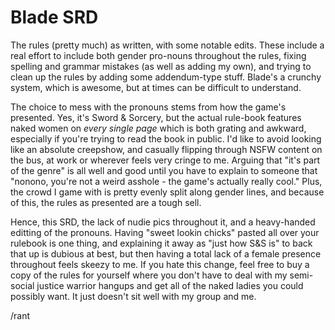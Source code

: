 # Blade SRD

The rules (pretty much) as written, with some notable edits.  These include a real effort to include both gender pro-nouns 
throughout the rules, fixing spelling and grammar mistakes (as well as adding my own), and trying to clean up the rules by 
adding some addendum-type stuff.  Blade's a crunchy system, which is awesome, but at times can be difficult to understand.

The choice to mess with the pronouns stems from how the game's presented.  Yes, it's Sword & Sorcery, but the actual rule-book 
features naked women on *every single page* which is both grating and awkward, especially if you're trying to read the book 
in public.  I'd like to avoid looking like an absolute creepshow, and casually flipping through NSFW content on the bus, at work 
or wherever feels very cringe to me.  Arguing that "it's part of the genre" is all well and good until you have to explain to 
someone that "nonono, you're not a weird asshole - the game's actually really cool."  Plus, the crowd I game with is pretty 
evenly split along gender lines, and because of this, the rules as presented are a tough sell.

Hence, this SRD, the lack of nudie pics throughout it, and a heavy-handed editting of the pronouns.  Having "sweet lookin 
chicks" pasted all over your rulebook is one thing, and explaining it away as "just how S&S is" to back that up is dubious at 
best, but then having a total lack of a female presence throughout feels skeezy to me.  If you hate this change, feel free to 
buy a copy of the rules for yourself where you don't have to deal with my semi-social justice warrior hangups and get all of the 
naked ladies you could possibly want.  It just doesn't sit well with my group and me.

/rant
